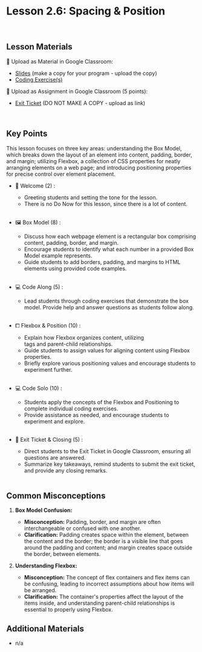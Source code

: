 # Lesson 2.6: Spacing & Position

<br>

## Lesson Materials

📖 Upload as Material in Google Classroom:
- [Slides](https://docs.google.com/presentation/d/1M25Koq1T7FlayjKNB515GnqoLA6CKIDLr0FFSqWXlU4/edit?usp=sharing) (make a copy for your program - upload the copy)
- [Coding Exercise(s)](https://github.com/JillVanO/int-u2l6-23-24-student-exercises)

📝 Upload as Assignment in Google Classroom (5 points):
- [Exit Ticket](https://forms.gle/EaqPKvrbyeJ8uZcv5) (DO NOT MAKE A COPY - upload as link)

<br>

## Key Points
This lesson focuses on three key areas: understanding the Box Model, which breaks down the layout of an element into content, padding, border, and margin; utilizing Flexbox, a collection of CSS properties for neatly arranging elements on a web page; and introducing positioning properties for precise control over element placement.


- 👋 Welcome (2) : 
    - Greeting students and setting the tone for the lesson.
    - There is no Do Now for this lesson, since there is a lot of content. <br><br>

- 🖼️ Box Model (8) : 
    - Discuss how each webpage element is a rectangular box comprising content, padding, border, and margin.
    - Encourage students to identify what each number in a provided Box Model example represents.
    - Guide students to add borders, padding, and margins to HTML elements using provided code examples.<br><br>

- 💻 Code Along (5) :
    - Lead students through coding exercises that demonstrate the box model. Provide help and answer questions as students follow along.<br><br>

- ⧠ Flexbox & Position (10) : 
    - Explain how Flexbox organizes content, utilizing <div> tags and parent-child relationships.
    - Guide students to assign values for aligning content using Flexbox properties.
    - Briefly explore various positioning values and encourage students to experiment further. <br><br>

- 💻 Code Solo (10) : 
    - Students apply the concepts of the Flexbox and Positioning to complete individual coding exercises.
    - Provide assistance as needed, and encourage students to experiment and explore. <br><br>

- 👋 Exit Ticket & Closing (5) : 
    - Direct students to the Exit Ticket in Google Classroom, ensuring all questions are answered.
    - Summarize key takeaways, remind students to submit the exit ticket, and provide any closing remarks. <br><br>


## Common Misconceptions

1. **Box Model Confusion:**
   * **Misconception:** Padding, border, and margin are often interchangeable or confused with one another.
   * **Clarification:** Padding creates space within the element, between the content and the border; the border is a visible line that goes around the padding and content; and margin creates space outside the border, between elements.

2. **Understanding Flexbox:**
   * **Misconception:** The concept of flex containers and flex items can be confusing, leading to incorrect assumptions about how items will be arranged.
   * **Clarification:** The container's properties affect the layout of the items inside, and understanding parent-child relationships is essential to properly using Flexbox.


## Additional Materials
- n/a
